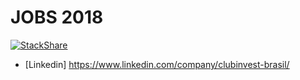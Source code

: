 # JOBS 2018 

[![StackShare](https://img.shields.io/badge/tech-stack-0690fa.svg?style=flat)](https://stackshare.io/clubinvest/clubinvest)

- [Linkedin] https://www.linkedin.com/company/clubinvest-brasil/
